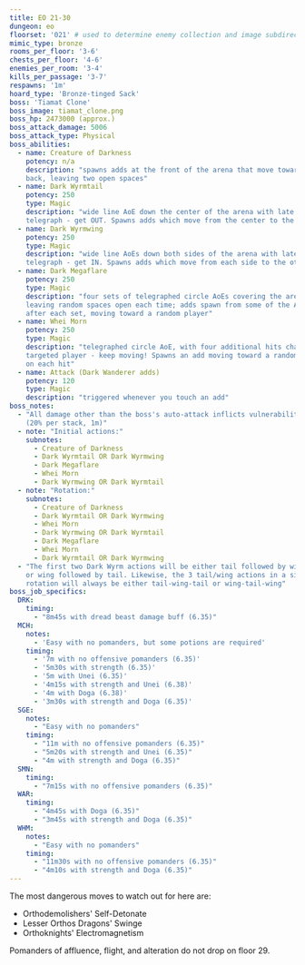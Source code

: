 ```yaml
---
title: EO 21-30
dungeon: eo
floorset: '021' # used to determine enemy collection and image subdirectory
mimic_type: bronze
rooms_per_floor: '3-6'
chests_per_floor: '4-6'
enemies_per_room: '3-4'
kills_per_passage: '3-7'
respawns: '1m'
hoard_type: 'Bronze-tinged Sack'
boss: 'Tiamat Clone'
boss_image: tiamat_clone.png
boss_hp: 2473000 (approx.)
boss_attack_damage: 5006
boss_attack_type: Physical
boss_abilities:
  - name: Creature of Darkness
    potency: n/a
    description: "spawns adds at the front of the arena that move toward the
    back, leaving two open spaces"
  - name: Dark Wyrmtail
    potency: 250
    type: Magic
    description: "wide line AoE down the center of the arena with late
    telegraph - get OUT. Spawns adds which move from the center to the sides"
  - name: Dark Wyrmwing
    potency: 250
    type: Magic
    description: "wide line AoEs down both sides of the arena with late
    telegraph - get IN. Spawns adds which move from each side to the other"
  - name: Dark Megaflare
    potency: 250
    type: Magic
    description: "four sets of telegraphed circle AoEs covering the arena,
    leaving random spaces open each time; adds spawn from some of the AoEs
    after each set, moving toward a random player"
  - name: Whei Morn
    potency: 250
    type: Magic
    description: "telegraphed circle AoE, with four additional hits chasing the
    targeted player - keep moving! Spawns an add moving toward a random player
    on each hit"
  - name: Attack (Dark Wanderer adds)
    potency: 120
    type: Magic
    description: "triggered whenever you touch an add"
boss_notes:
  - "All damage other than the boss's auto-attack inflicts vulnerability up
    (20% per stack, 1m)"
  - note: "Initial actions:"
    subnotes:
      - Creature of Darkness
      - Dark Wyrmtail OR Dark Wyrmwing
      - Dark Megaflare
      - Whei Morn
      - Dark Wyrmwing OR Dark Wyrmtail
  - note: "Rotation:"
    subnotes:
      - Creature of Darkness
      - Dark Wyrmtail OR Dark Wyrmwing
      - Whei Morn
      - Dark Wyrmwing OR Dark Wyrmtail
      - Dark Megaflare
      - Whei Morn
      - Dark Wyrmtail OR Dark Wyrmwing
  - "The first two Dark Wyrm actions will be either tail followed by wing
    or wing followed by tail. Likewise, the 3 tail/wing actions in a single
    rotation will always be either tail-wing-tail or wing-tail-wing"
boss_job_specifics:
  DRK:
    timing:
      - "8m45s with dread beast damage buff (6.35)"
  MCH:
    notes:
      - 'Easy with no pomanders, but some potions are required'
    timing:
      - '7m with no offensive pomanders (6.35)'
      - '5m30s with strength (6.35)'
      - '5m with Unei (6.35)'
      - '4m15s with strength and Unei (6.38)'
      - '4m with Doga (6.38)'
      - '3m30s with strength and Doga (6.35)'
  SGE:
    notes:
      - "Easy with no pomanders"
    timing:
      - "11m with no offensive pomanders (6.35)"
      - "5m20s with strength and Unei (6.35)"
      - "4m with strength and Doga (6.35)"
  SMN:
    timing:
      - "7m15s with no offensive pomanders (6.35)"
  WAR:
    timing:
      - "4m45s with Doga (6.35)"
      - "3m45s with strength and Doga (6.35)"
  WHM:
    notes:
      - "Easy with no pomanders"
    timing:
      - "11m30s with no offensive pomanders (6.35)"
      - "4m10s with strength and Doga (6.35)"
---
```


The most dangerous moves to watch out for here are:

* Orthodemolishers' Self-Detonate
* Lesser Orthos Dragons' Swinge
* Orthoknights' Electromagnetism

Pomanders of affluence, flight, and alteration do not drop on floor 29.
